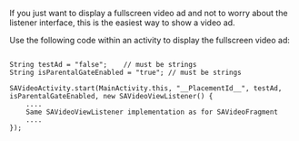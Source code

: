 If you just want to display a fullscreen video ad and not to worry about the listener interface, this is the easiest way to show a video ad.


Use the following code within an activity to display the fullscreen video ad:
```

String testAd = "false";	// must be strings
String isParentalGateEnabled = "true"; // must be strings

SAVideoActivity.start(MainActivity.this, "__PlacementId__", testAd, isParentalGateEnabled, new SAVideoViewListener() {
    ....
    Same SAVideoViewListener implementation as for SAVideoFragment 
    ....                       
});

```